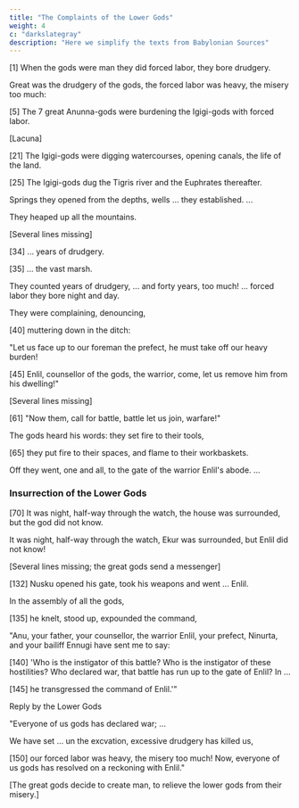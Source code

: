 ```yaml
---
title: "The Complaints of the Lower Gods"
weight: 4
c: "darkslategray"
description: "Here we simplify the texts from Babylonian Sources"
---
```




[1] When the gods were man they did forced labor, they bore drudgery.

Great was the drudgery of the gods, the forced labor was heavy, the misery too much:

[5] The 7 great Anunna-gods were burdening the Igigi-gods with forced labor.

[Lacuna]

[21] The Igigi-gods were digging watercourses, opening canals, the life of the land.

[25] The Igigi-gods dug the Tigris river and the Euphrates thereafter.

Springs they opened from the depths, wells ... they established.
...

They heaped up all the mountains.

[Several lines missing]

[34]  ... years of drudgery.

[35] ... the vast marsh.

They counted years of drudgery,
... and forty years, too much!
... forced labor they bore night and day.

They were complaining, denouncing,

[40] muttering down in the ditch:

"Let us face up to our foreman the prefect, he must take off our heavy burden!



[45] Enlil, counsellor of the gods, the warrior, come, let us remove him from his dwelling!"

[Several lines missing]


[61] "Now them, call for battle, battle let us join, warfare!"

The gods heard his words: they set fire to their tools,


[65] they put fire to their spaces, and flame to their workbaskets.

Off they went, one and all, to the gate of the warrior Enlil's abode.
...

### Insurrection of the Lower Gods

[70] It was night, half-way through the watch, the house was surrounded, but the god did not know.

It was night, half-way through the watch, Ekur was surrounded, but Enlil did not know!

[Several lines missing; the great gods send a messenger]

<!-- The Great Gods Send a Messenger  -->

[132] Nusku opened his gate, took his weapons and went ... Enlil.

In the assembly of all the gods,

[135] he knelt, stood up, expounded the command,

"Anu, your father, your counsellor, the warrior Enlil, your prefect, Ninurta, and your bailiff Ennugi have sent me to say:

[140] 'Who is the instigator of this battle? Who is the instigator of these hostilities?
Who declared war, that battle has run up to the gate of Enlil?
In ...

[145] he transgressed the command of Enlil.'"

Reply by the Lower Gods

"Everyone of us gods has declared war;
...

We have set ... un the excvation, excessive drudgery has killed us,

[150] our forced labor was heavy, the misery too much!
Now, everyone of us gods has resolved on a reckoning with Enlil."

[The great gods decide to create man, to relieve the lower gods from their misery.]

